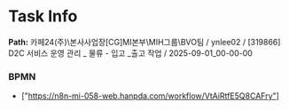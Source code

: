 # Task Info

**Path:** 카페24(주)\본사사업장\[CG]MI본부\MIH그룹\BVO팀 / ynlee02 / [319866] D2C 서비스 운영 관리 _ 물류 - 입고 _출고 작업 / 2025-09-01_00-00-00

### BPMN
- ["https://n8n-mi-058-web.hanpda.com/workflow/VtAiRtfE5Q8CAFry"]

